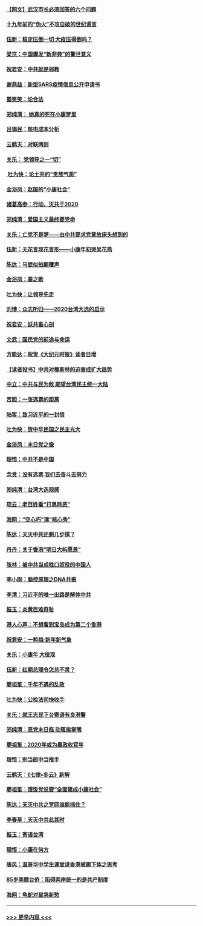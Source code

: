 #### [【网文】武汉市长必须回答的六个问题](../pages/nsc993/n11813848.md?t=01231022) 
#### [十九年前的“伪火”不攻自破的世纪谎言](../pages/nsc993/n11813238.md?t=01231022) 
#### [伍新：稳定压倒一切 大疫压得倒吗？](../pages/nsc993/n11812634.md?t=01231022) 
#### [梁京：中国爆发“新非典”的警世意义](../pages/nsc993/n11812554.md?t=01231022) 
#### [祝君安：中共就是邪教](../pages/nsc993/n11812431.md?t=01231022) 
#### [谢燕益：新型SARS疫情信息公开申请书](../pages/nsc993/n11808840.md?t=01231022) 
#### [蜀笑笑：论合法](../pages/nsc993/n11808064.md?t=01231022) 
#### [郑纯清： 她真的死在小康梦里](../pages/nsc993/n11806623.md?t=01231022) 
#### [吕锡民：核电成本分析](../pages/nsc993/n11806284.md?t=01231022) 
#### [云鹤天：对联两则](../pages/nsc993/n11805957.md?t=01231022) 
#### [关乐： 党领导之一“切”](../pages/nsc993/n11804505.md?t=01231022) 
#### [ 吐为快：论土共的“贵族气质”](../pages/nsc993/n11804490.md?t=01231022) 
#### [金浴凤：赵国的“小康社会”](../pages/nsc993/n11804452.md?t=01231022) 
#### [诸葛高参：行动，灭共于2020](../pages/nsc993/n11804120.md?t=01231022) 
#### [郑纯清：爱国主义最终要党命](../pages/nsc993/n11802197.md?t=01231022) 
#### [关乐：亡党不是梦——由中共要求党章放床头想到的](../pages/nsc993/n11802156.md?t=01231022) 
#### [伍新：无花言现花言形——小康年初哭吴花燕](../pages/nsc993/n11800044.md?t=01231022) 
#### [陈达：马屁似拍颠覆声](../pages/nsc993/n11800010.md?t=01231022) 
#### [金浴凤：春之歌](../pages/nsc993/n11797687.md?t=01231022) 
#### [吐为快：让领导先走](../pages/nsc993/n11797512.md?t=01231022) 
#### [刘博：众志所归——2020台湾大选的启示](../pages/nsc993/n11796878.md?t=01231022) 
#### [祝君安：妖共畜心剖](../pages/nsc993/n11794273.md?t=01231022) 
#### [文武：国民党的前途与命运](../pages/nsc993/n11794198.md?t=01231022) 
#### [方能达：祝贺《大纪元时报》读者日增](../pages/nsc993/n11793807.md?t=01231022) 
#### [【读者投书】中共对穆斯林的迫害成扩大趋势](../pages/nsc993/n11791371.md?t=01231022) 
#### [中立：中共与民为敌 期望台湾民主统一大陆](../pages/nsc993/n11790392.md?t=01231022) 
#### [苦胆：一张选票的距离](../pages/nsc993/n11788914.md?t=01231022) 
#### [陆客：致习近平的一封信](../pages/nsc993/n11788867.md?t=01231022) 
#### [吐为快：贺中华民国之民主光大](../pages/nsc993/n11788618.md?t=01231022) 
#### [金浴凤：末日党之像](../pages/nsc993/n11787475.md?t=01231022) 
#### [理悟：中共不是中国](../pages/nsc993/n11787463.md?t=01231022) 
#### [念贲：没有选票  我们去奋斗去努力](../pages/nsc993/n11787398.md?t=01231022) 
#### [郑纯清：台湾大选观感](../pages/nsc993/n11786210.md?t=01231022) 
#### [项云：老百姓看“打黑除恶”](../pages/nsc993/n11785398.md?t=01231022) 
#### [海网：“空心朽”演“核心秀”](../pages/nsc993/n11783874.md?t=01231022) 
#### [陈达：天灭中共还剩几步棋？](../pages/nsc993/n11783719.md?t=01231022) 
#### [丹丹：关于香港“明日大屿愿景”](../pages/nsc993/n11783273.md?t=01231022) 
#### [张林：被中共当成牲口奴役的中国人](../pages/nsc993/n11782397.md?t=01231022) 
#### [李小刚：脑控原理之DNA共振](../pages/nsc993/n11780962.md?t=01231022) 
#### [李清：习近平的唯一出路是解体中共](../pages/nsc993/n11780866.md?t=01231022) 
#### [振玉：炎黄巨难奇耻](../pages/nsc993/n11779632.md?t=01231022) 
#### [港人心声：不想看到宝岛成为第二个香港](../pages/nsc993/n11778817.md?t=01231022) 
#### [祝君安：一剪梅‧新年新气象](../pages/nsc993/n11776340.md?t=01231022) 
#### [关乐：小康年 大役现](../pages/nsc993/n11774213.md?t=01231022) 
#### [伍新：红朝总理令怎总不灵？](../pages/nsc993/n11770813.md?t=01231022) 
#### [廖祖笙：千年不遇的乱政](../pages/nsc993/n11770373.md?t=01231022) 
#### [吐为快：公检法司快收手](../pages/nsc993/n11770359.md?t=01231022) 
#### [关乐：就王志民下台寄语有良港警](../pages/nsc993/n11769903.md?t=01231022) 
#### [郑纯清：恶党末日临 动辄挨掌嘴](../pages/nsc993/n11769356.md?t=01231022) 
#### [廖祖笙：2020年或为暴政收官年](../pages/nsc993/n11768216.md?t=01231022) 
#### [理悟：别当郎中当推手](../pages/nsc993/n11768243.md?t=01231022) 
#### [云鹤天：《七律▪冬云》新解](../pages/nsc993/n11768204.md?t=01231022) 
#### [廖祖笙：饿饭党说要“全面建成小康社会”](../pages/nsc993/n11767482.md?t=01231022) 
#### [陈达：天灭中共之罗网谁能挡住？](../pages/nsc993/n11767465.md?t=01231022) 
#### [李春草：天灭中共此其时](../pages/nsc993/n11767452.md?t=01231022) 
#### [振玉：寄语台湾](../pages/nsc993/n11767432.md?t=01231022) 
#### [理悟：小康在何方](../pages/nsc993/n11767394.md?t=01231022) 
#### [唐风：温哥华中学生课堂讲香港被踢下体之思考](../pages/nsc993/n11766848.md?t=01231022) 
#### [85岁美籍台侨：阻碍两岸统一的是共产制度](../pages/nsc993/n11765043.md?t=01231022) 
#### [海网：龟蛇对鼠哭新愁](../pages/nsc993/n11764895.md?t=01231022) 

----
#### [ >>> 更早内容 <<< ](../indexes/nsc993-earlier.md)
